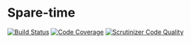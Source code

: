 # Spare-time
[![Build Status](https://travis-ci.org/Ajirass/Spare-time.svg?branch=master)](https://travis-ci.org/Ajirass/Spare-time)
[![Code Coverage](https://scrutinizer-ci.com/g/Ajirass/Spare-time/badges/coverage.png?b=master)](https://scrutinizer-ci.com/g/Ajirass/Spare-time/?branch=master)
[![Scrutinizer Code Quality](https://scrutinizer-ci.com/g/Ajirass/Spare-time/badges/quality-score.png?b=master)](https://scrutinizer-ci.com/g/Ajirass/Spare-time/?branch=master)